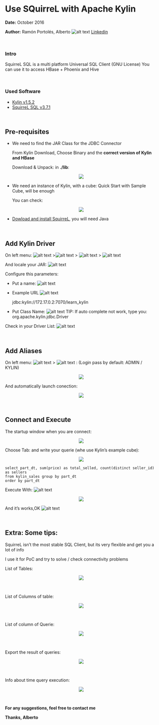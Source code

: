# Use SQuirreL with Apache Kylin

**Date:** October 2016

**Author:** Ramón Portolés, Alberto  ![alt text](./Images/00.png)  [Linkedin](https://www.linkedin.com/in/alberto-ramon-portoles-a02b523b "My Linkedin") 

&nbsp;
&nbsp;
### Intro
SquirreL SQL is a multi platform Universal SQL Client (GNU License)
You can use it to access HBase + Phoenix and Hive

&nbsp;
### Used Software
* [Kylin v1.5.2](http://kylin.apache.org/download/)
* [SquirreL SQL v3.7.1](http://www.squirrelsql.org/)

&nbsp;
## Pre-requisites
* We need to find the JAR Class for the JDBC Connector

  From Kylin Download, Choose Binary and the **correct version of Kylin and HBase**
  
	Download & Unpack:  in **./lib**: 
<p align="center">
  <img src=./Images/01.png />
</p>

* We need an instance of Kylin, with a cube: Quick Start with Sample Cube, will be enough

  You can check: 
<p align="center">
  <img src=./Images/02.png />
</p>

* [Dowload and install SquirreL](http://www.squirrelsql.org/#installation), you will need Java

&nbsp;
## Add Kylin Driver
On left menu: ![alt text](./Images/03.png) >![alt text](./Images/04.png)  > ![alt text](./Images/05.png)  > ![alt text](./Images/06.png)

And locale your JAR: ![alt text](./Images/07.png)

Configure this parameters:

* Put a name: ![alt text](./Images/08.png)
* Example URL ![alt text](./Images/09.png)

  jdbc:kylin://172.17.0.2:7070/learn_kylin
* Put Class Name: ![alt text](./Images/10.png)
	TIP:  If auto complete not work, type you:  org.apache.kylin.jdbc.Driver 
	
Check in your Driver List: ![alt text](./Images/11.png)

&nbsp;
## Add Aliases
On left menu: ![alt text](./Images/12.png)  > ![alt text](./Images/13.png) : (Login pass by default: ADMIN / KYLIN)
<p align="center">
  <img src=./Images/14.png />
</p>

And automatically launch conection:
<p align="center">
  <img src=./Images/15.png />
</p>

&nbsp;
## Connect and Execute
The startup window when you are connect:
<p align="center">
  <img src=./Images/16.png />
</p>


Choose Tab:   and write your querie  (whe use Kylin’s example cube):
<p align="center">
  <img src=./Images/17.png />
</p>

```
select part_dt, sum(price) as total_selled, count(distinct seller_id) as sellers 
from kylin_sales group by part_dt 
order by part_dt
```

Execute With: ![alt text](./Images/18.png) 
<p align="center">
  <img src=./Images/19.png />
</p>

And it’s works,OK ![alt text](./Images/20.png) 

&nbsp;
## Extra: Some tips:
SquirreL isn’t the most stable SQL Client, but its very flexible and get you a lot of info

I use it for PoC and try to solve / check connectivity problems

List of  Tables: 
<p align="center">
  <img src=./Images/21.png />
</p>

&nbsp;

List of Columns of table:
<p align="center">
  <img src=./Images/22.png />
</p>

&nbsp;

List of column of Querie:
<p align="center">
  <img src=./Images/23.png />
</p>

&nbsp;

Export the result of queries:
<p align="center">
  <img src=./Images/24.png />
</p>

&nbsp;

 Info about time query execution:
<p align="center">
  <img src=./Images/25.png />
</p>

&nbsp;
&nbsp;

**For any suggestions, feel free to contact me**

**Thanks, Alberto**

